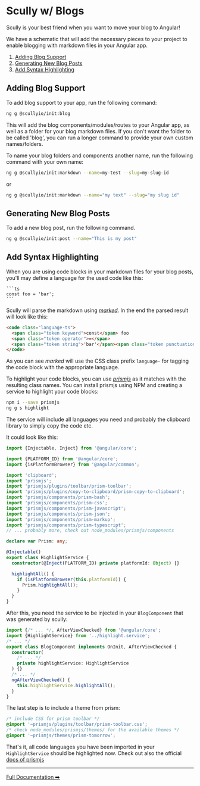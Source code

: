 # Scully w/ Blogs

Scully is your best friend when you want to move your blog to Angular!

We have a schematic that will add the necessary pieces to your project to enable blogging with markdown files in your
Angular app.

1. [Adding Blog Support](#adding-blog-support)
2. [Generating New Blog Posts](#generating-new-blog-posts)
3. [Add Syntax Highlighting](#add-syntax-highlighting)

## Adding Blog Support

To add blog support to your app, run the following command:

```bash
ng g @scullyio/init:blog
```

This will add the blog components/modules/routes to your Angular app, as well as a folder for your blog markdown files.
If you don't want the folder to be called 'blog', you can run a longer command to provide your own custom names/folders.

To name your blog folders and components another name, run the following command with your own name:

```bash
ng g @scullyio/init:markdown --name=my-test --slug=my-slug-id
```

or

```bash
ng g @scullyio/init:markdown --name="my text" --slug="my slug id"
```

## Generating New Blog Posts

To add a new blog post, run the following command.

```bash
ng g @scullyio/init:post --name="This is my post"
```

## Add Syntax Highlighting

When you are using code blocks in your markdown files for your blog posts, you'll may define a language for the used code like this:

<pre><code>```ts
const foo = 'bar';
```</code></pre>

Scully will parse the markdown using [_marked_](https://www.npmjs.com/package/marked).
In the end the parsed result will look like this:

```html
<code class="language-ts">
  <span class="token keyword">const</span> foo
  <span class="token operator">=</span>
  <span class="token string">'bar'</span><span class="token punctuation">;</span>
</code>
```

As you can see _marked_ will use the CSS class prefix `language-` for tagging the code block with the appropriate language.

To highlight your code blocks, you can use [_prismjs_](https://prismjs.com) as it matches with the resulting class names. You can install prismjs using NPM and creating a service to highlight your code blocks:

```bash
npm i --save prismjs
ng g s highlight
```

The service will include all languages you need and probably the clipboard library to simply copy the code etc.

It could look like this:

```ts
import {Injectable, Inject} from '@angular/core';

import {PLATFORM_ID} from '@angular/core';
import {isPlatformBrowser} from '@angular/common';

import 'clipboard';
import 'prismjs';
import 'prismjs/plugins/toolbar/prism-toolbar';
import 'prismjs/plugins/copy-to-clipboard/prism-copy-to-clipboard';
import 'prismjs/components/prism-bash';
import 'prismjs/components/prism-css';
import 'prismjs/components/prism-javascript';
import 'prismjs/components/prism-json';
import 'prismjs/components/prism-markup';
import 'prismjs/components/prism-typescript';
// ... probably more, check out node_modules/prismjs/components

declare var Prism: any;

@Injectable()
export class HighlightService {
  constructor(@Inject(PLATFORM_ID) private platformId: Object) {}

  highlightAll() {
    if (isPlatformBrowser(this.platformId)) {
      Prism.highlightAll();
    }
  }
}
```

After this, you need the service to be injected in your `BlogComponent` that was generated by scully:

```ts
import {/* ... */, AfterViewChecked} from '@angular/core';
import {HighlightService} from '../highlight.service';
/* ... */
export class BlogComponent implements OnInit, AfterViewChecked {
  constructor(
    /* ... */
    private highlightService: HighlightService
  ) {}
  /* ... */
  ngAfterViewChecked() {
    this.highlightService.highlightAll();
  }
}
```

The last step is to include a theme from prism:

```css
/* include CSS for prism toolbar */
@import '~prismjs/plugins/toolbar/prism-toolbar.css';
/* check node_modules/prismjs/themes/ for the available themes */
@import '~prismjs/themes/prism-tomorrow';
```

That's it, all code languages you have been imported in your `HighlightService` should be highlighted now.
Check out also the official [docs of prismjs](https://prismjs.com/)

---

[Full Documentation ➡️](scully.md)
